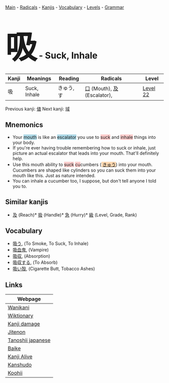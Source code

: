 <style> bigfont {font-size: 100px}</style>
[Main](../index.md) -
[Radicals](../radicals.md) -
[Kanjis](../kanjis.md) -
[Vocabulary](../vocabulary.md) -
[Levels](../levels.md) -
[Grammar](../grammar.md)
# <bigfont> 吸</bigfont> - Suck, Inhale 

| Kanji | Meanings | Reading | Radicals | Level |
| --- | --- | --- | --- | --- |
| 吸 | Suck, Inhale | きゅう, す | [口](../radicals/口.md) (Mouth), [及](../radicals/及.md) (Escalator),  | [Level 22](../levels/wk_level22.md) |

Previous kanji: [値](値.md) Next kanji: [域](域.md) 

## Mnemonics
 * Your <span style="background-color:#ADD8E6"> mouth</span> is like an <span style="background-color:#ADD8E6"> escalator</span> you use to <span style="background-color:#ffcccb"> suck</span> and <span style="background-color:#ffcccb"> inhale</span> things into your body.
* If you're ever having trouble remembering how to suck or inhale, just picture an actual escalator that leads into your mouth. That'll definitely help.
* Use this mouth ability to <span style="background-color:#ffcccb"> suck</span> <span style="background-color:#ffcccb"> cu</span>cumbers (<span style="background-color:#fed8b1"> [きゅう](https://jisho.org/search/きゅう)</span>) into your mouth. Cucumbers are shaped like cylinders so you can suck them into your mouth like this. Just as nature intended.
* You can inhale a cucumber too, I suppose, but don't tell anyone I told you to.


## Similar kanjis
 * [及](及.md) (Reach)* [扱](扱.md) (Handle)* [急](急.md) (Hurry)* [級](級.md) (Level, Grade, Rank)


## Vocabulary
 * [吸う](../vocabulary/吸.md), (To Smoke, To Suck, To Inhale)
* [吸血鬼](../vocabulary/吸.md), (Vampire)
* [吸収](../vocabulary/吸.md), (Absorption)
* [吸収する](../vocabulary/吸.md), (To Absorb)
* [吸い殻](../vocabulary/吸.md), (Cigarette Butt, Tobacco Ashes)



## Links 

| Webpage |
| --- |
| [Wanikani          ](https://www.wanikani.com/kanji/吸) |
| [Wiktionary        ](https://en.wiktionary.org/wiki/吸) |
| [Kanji damage      ](http://www.kanjidamage.com/kanji/search?utf8=✓&q=吸) |
| [Jitenon           ](https://jitenon.com/kanji/吸) |
| [Tanoshii japanese ](https://www.tanoshiijapanese.com/dictionary/kanji.cfm?k=吸) |
| [Baike             ](https://baike.baidu.com/item/吸) |
| [Kanji Alive       ](https://app.kanjialive.com/吸) |
| [Kanshudo          ](https://www.kanshudo.com/searchmn?q=吸) |
| [Koohii            ](https://kanji.koohii.com/study/kanji/吸) |
